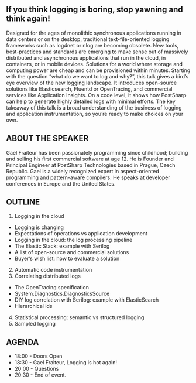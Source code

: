 
If you think logging is boring, stop yawning and think again!
---------------------------------------------------------------

Designed for the ages of monolithic synchronous applications running in data centers or on the desktop, traditional text-file-oriented logging frameworks such as log4net or nlog are becoming obsolete. New tools, best-practices and standards are emerging to make sense out of massively distributed and asynchronous applications that run in the cloud, in containers, or in mobile devices. Solutions for a world where storage and computing power are cheap and can be provisioned within minutes.
Starting with the question “what do we want to log and why?”, this talk gives a bird’s eye overview of the new logging landscape. It introduces open-source solutions like Elasticsearch, Fluentd or OpenTracing, and commercial services like Application Insights. On a code level, it shows how PostSharp can help to generate highly detailed logs with minimal efforts.
The key takeaway of this talk is a broad understanding of the business of logging and application instrumentation, so you’re ready to make choices on your own.

ABOUT THE SPEAKER
---------------------------------------------------------------
Gael Fraiteur has been passionately programming since childhood; building and selling his first commercial software at age 12. He is Founder and Principal Engineer at PostSharp Technologies based in Prague, Czech Republic. Gael is a widely recognized expert in aspect-oriented programming and pattern-aware compilers. He speaks at developer conferences in Europe and the United States.

OUTLINE
---------------------------------------------------------------
1. Logging in the cloud
- Logging is changing
- Expectations of operations vs application development
- Logging in the cloud: the log processing pipeline
- The Elastic Stack: example with Serilog
- A list of open-source and commercial solutions
- Buyer’s wish list: how to evaluate a solution
2. Automatic code instrumentation
3. Correlating distributed logs
- The OpenTracing specification
- System.Diagnostics.DiagnosticsSource
- DIY log correlation with Serilog: example with ElasticSearch
- Hierarchical ids
4. Statistical processing: semantic vs structured logging
5. Sampled logging

AGENDA
---------------------------------------------------------------
- 18:00 - Doors Open
- 18:30 - Gael Fraiteur, Logging is hot again!
- 20:00 - Questions
- 20:30 - End of event.
